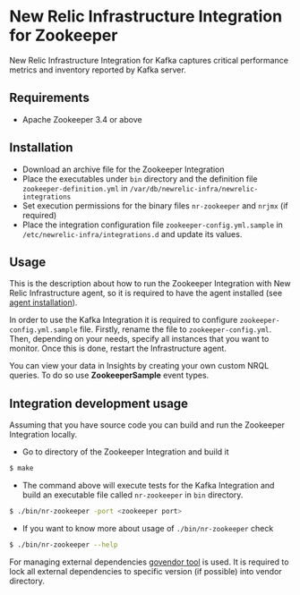 # New Relic Infrastructure Integration for Zookeeper
New Relic Infrastructure Integration for Kafka captures critical performance metrics and inventory reported by Kafka server.

## Requirements
* Apache Zookeeper 3.4 or above


## Installation
* Download an archive file for the Zookeeper Integration
* Place the executables under `bin` directory and the definition file `zookeeper-definition.yml` in `/var/db/newrelic-infra/newrelic-integrations`
* Set execution permissions for the binary files `nr-zookeeper` and `nrjmx` (if required)
* Place the integration configuration file `zookeeper-config.yml.sample` in `/etc/newrelic-infra/integrations.d` and update its values.

## Usage
This is the description about how to run the Zookeeper Integration with New Relic Infrastructure agent, so it is required to have the agent installed (see [agent installation](https://docs.newrelic.com/docs/infrastructure/new-relic-infrastructure/installation/install-infrastructure-linux)).

In order to use the Kafka Integration it is required to configure `zookeeper-config.yml.sample` file. Firstly, rename the file to `zookeeper-config.yml`. Then, depending on your needs, specify all instances that you want to monitor. Once this is done, restart the Infrastructure agent.

You can view your data in Insights by creating your own custom NRQL queries. To
do so use **ZookeeperSample** event types.

## Integration development usage
Assuming that you have source code you can build and run the Zookeeper Integration locally.
* Go to directory of the Zookeeper Integration and build it
```bash
$ make
```
* The command above will execute tests for the Kafka Integration and build an executable file called `nr-zookeeper` in `bin` directory.
```bash
$ ./bin/nr-zookeeper -port <zookeeper port>
```
* If you want to know more about usage of `./bin/nr-zookeeper` check
```bash
$ ./bin/nr-zookeeper --help
```

For managing external dependencies [govendor tool](https://github.com/kardianos/govendor) is used. It is required to lock all external dependencies to specific version (if possible) into vendor directory.
